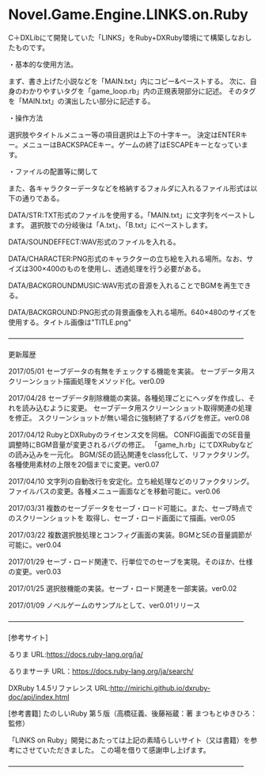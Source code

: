 
# Novel.Game.Engine.LINKS.on.Ruby

C＋DXLibにて開発していた「LINKS」をRuby+DXRuby環境にて構築しなおしたものです。

・基本的な使用方法。

まず、書き上げた小説などを「MAIN.txt」内にコピー&ペーストする。
次に、自身のわかりやすいタグを「game_loop.rb」内の正規表現部分に記述。
そのタグを「MAIN.txt」の演出したい部分に記述する。

・操作方法

選択肢やタイトルメニュー等の項目選択は上下の十字キー。
決定はENTERキー。メニューはBACKSPACEキー。ゲームの終了はESCAPEキーとなっています。

・ファイルの配置等に関して

また、各キャラクターデータなどを格納するフォルダに入れるファイル形式は以下の通りである。

DATA/STR:TXT形式のファイルを使用する。「MAIN.txt」に文字列をペーストします。
	 選択肢での分岐後は「A.txt」、「B.txt」にペーストします。

DATA/SOUNDEFFECT:WAV形式のファイルを入れる。

DATA/CHARACTER:PNG形式のキャラクターの立ち絵を入れる場所。なお、サイズは300×400のものを使用し、透過処理を行う必要がある。

DATA/BACKGROUNDMUSIC:WAV形式の音源を入れることでBGMを再生できる。

DATA/BACKGROUND:PNG形式の背景画像を入れる場所。640×480のサイズを使用する。タイトル画像は"TITLE.png"


――――――――――――――――――――――――――――――――――

更新履歴

2017/05/01	セーブデータの有無をチェックする機能を実装。
		セーブデータ用スクリーンショット描画処理をメソッド化。ver0.09

2017/04/28	セーブデータ削除機能の実装。各種処理ごとにヘッダを作成し、それを読み込むように変更。
		セーブデータ用スクリーンショット取得関連の処理を修正。
		スクリーンショットが無い場合に強制終了するバグを修正。ver0.08

2017/04/12	RubyとDXRubyのライセンス文を同梱。
		CONFIG画面でのSE音量調整時にBGM音量が変更されるバグの修正。
		「game_h.rb」にてDXRubyなどの読み込みを一元化。
		BGM/SEの読込関連をclass化して、リファクタリング。
		各種使用素材の上限を20個までに変更。ver0.07

2017/04/10	文字列の自動改行を安定化。立ち絵処理などのリファクタリング。
		ファイルパスの変更。各種メニュー画面などを移動可能に。ver0.06

2017/03/31	複数のセーブデータをセーブ・ロード可能に。また、セーブ時点でのスクリーンショットを
		        取得し、セーブ・ロード画面にて描画。ver0.05

2017/03/22	複数選択肢処理とコンフィグ画面の実装。BGMとSEの音量調節が可能に。ver0.04

2017/01/29	セーブ・ロード関連で、行単位でのセーブを実現。そのほか、仕様の変更。ver0.03

2017/01/25	選択肢機能の実装。セーブ・ロード関連を一部実装。ver0.02

2017/01/09	ノベルゲームのサンプルとして、ver0.01リリース

――――――――――――――――――――――――――――――――――

[参考サイト]

るりま
URL:https://docs.ruby-lang.org/ja/

るりまサーチ
URL：https://docs.ruby-lang.org/ja/search/

DXRuby 1.4.5リファレンス
URL:http://mirichi.github.io/dxruby-doc/api/index.html

[参考書籍]
たのしいRuby 第５版（高橋征義、後藤裕蔵：著 まつもとゆきひろ：監修）

「LINKS on Ruby」開発にあたっては上記の素晴らしいサイト（又は書籍）を参考にさせていただきました。
この場を借りて感謝申し上げます。

――――――――――――――――――――――――――――――――――
